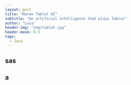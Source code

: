 ```yaml
---
layout: post
title: "Maren Tablut AI"
subtitle: "An artificial intelligence that plays Tablut"
author: "Luca"
header-img: "img/tablut.jpg"
header-mask: 0.3
tags:
  - Java
---
```


## sas

## a